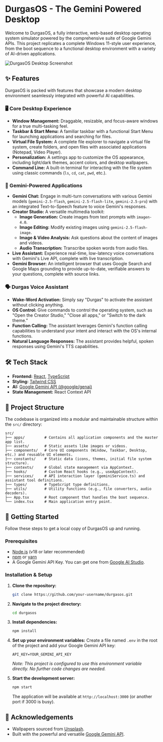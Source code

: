 # DurgasOS - The Gemini Powered Desktop

Welcome to DurgasOS, a fully interactive, web-based desktop operating system simulator powered by the comprehensive suite of Google Gemini APIs. This project replicates a complete Windows 11-style user experience, from the boot sequence to a functional desktop environment with a variety of AI-driven applications.

![DurgasOS Desktop Screenshot](https://storage.googleapis.com/aistudio-project-images/b1897b5e-0125-452f-a0b4-3c66f2a6e9a0.png)

## ✨ Features

DurgasOS is packed with features that showcase a modern desktop environment seamlessly integrated with powerful AI capabilities.

### 🖥️ Core Desktop Experience
- **Window Management:** Draggable, resizable, and focus-aware windows for a true multi-tasking feel.
- **Taskbar & Start Menu:** A familiar taskbar with a functional Start Menu for launching applications and searching for files.
- **Virtual File System:** A complete file explorer to navigate a virtual file system, create folders, and open files with associated applications (Notepad, Video Player).
- **Personalization:** A settings app to customize the OS appearance, including light/dark themes, accent colors, and desktop wallpapers.
- **Command Line:** A built-in terminal for interacting with the file system using classic commands (`ls`, `cd`, `cat`, `pwd`, etc.).

### 🧠 Gemini-Powered Applications
- **Gemini Chat:** Engage in multi-turn conversations with various Gemini models (`gemini-2.5-flash`, `gemini-2.5-flash-lite`, `gemini-2.5-pro`) with an integrated Text-to-Speech feature to voice Gemini's responses.
- **Creator Studio:** A versatile multimedia toolkit:
    - **Image Generation:** Create images from text prompts with `imagen-4.0`.
    - **Image Editing:** Modify existing images using `gemini-2.5-flash-image`.
    - **Image & Video Analysis:** Ask questions about the content of images and videos.
    - **Audio Transcription:** Transcribe spoken words from audio files.
- **Live Assistant:** Experience real-time, low-latency voice conversations with Gemini's Live API, complete with live transcription.
- **Gemini Browser:** An intelligent browser that uses Google Search and Google Maps grounding to provide up-to-date, verifiable answers to your questions, complete with source links.

### 🗣️ Durgas Voice Assistant
- **Wake-Word Activation:** Simply say "Durgas" to activate the assistant without clicking anything.
- **OS Control:** Give commands to control the operating system, such as "Open the Creator Studio," "Close all apps," or "Switch to the dark theme."
- **Function Calling:** The assistant leverages Gemini's function calling capabilities to understand your intent and interact with the OS's internal functions.
- **Natural Language Responses:** The assistant provides helpful, spoken responses using Gemini's TTS capabilities.

## 🛠️ Tech Stack

- **Frontend:** [React](https://react.dev/), [TypeScript](https://www.typescriptlang.org/)
- **Styling:** [Tailwind CSS](https://tailwindcss.com/)
- **AI:** [Google Gemini API (@google/genai)](https://ai.google.dev/)
- **State Management:** React Context API

## 📂 Project Structure

The codebase is organized into a modular and maintainable structure within the `src/` directory:

```
src/
├── apps/         # Contains all application components and the master app list.
├── assets/       # Static assets like images or videos.
├── components/   # Core UI components (Window, Taskbar, Desktop, etc.) and reusable UI elements.
├── constants/    # Static data (icons, themes, initial file system structure).
├── contexts/     # Global state management via AppContext.
├── hooks/        # Custom React hooks (e.g., useAppContext).
├── services/     # API interaction layer (geminiService.ts) and assistant tool definitions.
├── types/        # TypeScript type definitions.
├── utils/        # Utility functions (e.g., file converters, audio decoders).
├── App.tsx       # Root component that handles the boot sequence.
└── index.tsx     # Main application entry point.
```

## 🚀 Getting Started

Follow these steps to get a local copy of DurgasOS up and running.

### Prerequisites
- [Node.js](https://nodejs.org/) (v18 or later recommended)
- [npm](https://www.npmjs.com/) or [yarn](https://yarnpkg.com/)
- A Google Gemini API Key. You can get one from [Google AI Studio](https://aistudio.google.com/).

### Installation & Setup

1. **Clone the repository:**
   ```sh
   git clone https://github.com/your-username/durgasos.git
   ```
2. **Navigate to the project directory:**
   ```sh
   cd durgasos
   ```
3. **Install dependencies:**
   ```sh
   npm install
   ```
4. **Set up your environment variables:**
   Create a file named `.env` in the root of the project and add your Google Gemini API key:
   ```
   API_KEY=YOUR_GEMINI_API_KEY
   ```
   *Note: This project is configured to use this environment variable directly. No further code changes are needed.*

5. **Start the development server:**
   ```sh
   npm start
   ```
   The application will be available at `http://localhost:3000` (or another port if 3000 is busy).

## 🙏 Acknowledgements
- Wallpapers sourced from [Unsplash](https://unsplash.com/).
- Built with the powerful and versatile [Google Gemini API](https://ai.google.dev/).

